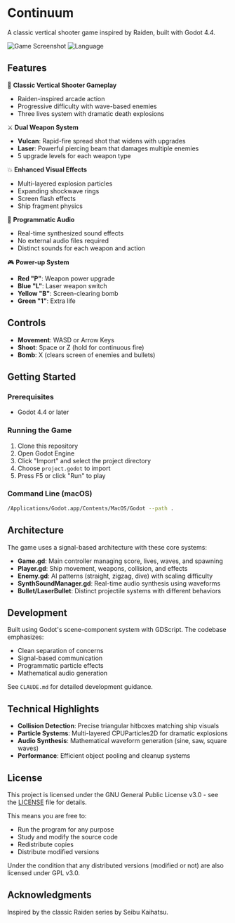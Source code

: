 # Continuum

A classic vertical shooter game inspired by Raiden, built with Godot 4.4.

![Game Screenshot](https://img.shields.io/badge/Godot-4.4-blue.svg) ![Language](https://img.shields.io/badge/Language-GDScript-orange.svg)

## Features

🚀 **Classic Vertical Shooter Gameplay**
- Raiden-inspired arcade action
- Progressive difficulty with wave-based enemies
- Three lives system with dramatic death explosions

⚔️ **Dual Weapon System**
- **Vulcan**: Rapid-fire spread shot that widens with upgrades
- **Laser**: Powerful piercing beam that damages multiple enemies
- 5 upgrade levels for each weapon type

💥 **Enhanced Visual Effects**
- Multi-layered explosion particles
- Expanding shockwave rings
- Screen flash effects
- Ship fragment physics

🎵 **Programmatic Audio**
- Real-time synthesized sound effects
- No external audio files required
- Distinct sounds for each weapon and action

🎮 **Power-up System**
- **Red "P"**: Weapon power upgrade
- **Blue "L"**: Laser weapon switch
- **Yellow "B"**: Screen-clearing bomb
- **Green "1"**: Extra life

## Controls

- **Movement**: WASD or Arrow Keys
- **Shoot**: Space or Z (hold for continuous fire)
- **Bomb**: X (clears screen of enemies and bullets)

## Getting Started

### Prerequisites
- Godot 4.4 or later

### Running the Game
1. Clone this repository
2. Open Godot Engine
3. Click "Import" and select the project directory
4. Choose `project.godot` to import
5. Press F5 or click "Run" to play

### Command Line (macOS)
```bash
/Applications/Godot.app/Contents/MacOS/Godot --path . 
```

## Architecture

The game uses a signal-based architecture with these core systems:

- **Game.gd**: Main controller managing score, lives, waves, and spawning
- **Player.gd**: Ship movement, weapons, collision, and effects
- **Enemy.gd**: AI patterns (straight, zigzag, dive) with scaling difficulty
- **SynthSoundManager.gd**: Real-time audio synthesis using waveforms
- **Bullet/LaserBullet**: Distinct projectile systems with different behaviors

## Development

Built using Godot's scene-component system with GDScript. The codebase emphasizes:
- Clean separation of concerns
- Signal-based communication
- Programmatic particle effects
- Mathematical audio generation

See `CLAUDE.md` for detailed development guidance.

## Technical Highlights

- **Collision Detection**: Precise triangular hitboxes matching ship visuals
- **Particle Systems**: Multi-layered CPUParticles2D for dramatic explosions
- **Audio Synthesis**: Mathematical waveform generation (sine, saw, square waves)
- **Performance**: Efficient object pooling and cleanup systems

## License

This project is licensed under the GNU General Public License v3.0 - see the [LICENSE](LICENSE.md) file for details.

This means you are free to:
- Run the program for any purpose
- Study and modify the source code
- Redistribute copies
- Distribute modified versions

Under the condition that any distributed versions (modified or not) are also licensed under GPL v3.0.

## Acknowledgments

Inspired by the classic Raiden series by Seibu Kaihatsu.
